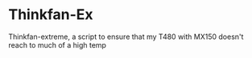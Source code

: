 # Thinkfan-Ex
Thinkfan-extreme, a script to ensure that my T480 with MX150 doesn't reach to much of a high temp
